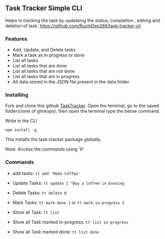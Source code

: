 ## Task Tracker Simple CLI

Helps in tracking the task by updateing the status, completion , editing and deletion of task. https://github.com/RuchiDeo266/task-tracker-cli

### Features

- Add, Update, and Delete tasks
- Mark a task as in progress or done
- List all tasks
- List all tasks that are done
- List all tasks that are not done
- List all tasks that are in progress
- All data stored in the JSON file present in the data folder.

### Installing

Fork and clone this github [TaskTracker](https://github.com/RuchiDeo266/task-tracker-cli). Open the terminal, go to the saved folder(clone of gitreopo), then open the terminal type the below command.

Write in the CLI

```
npm install -g
```

This installs the task-tracker package globally.

Note: Access the commands using 'tt'

### Commands

- add tasks: `tt add 'Make Coffee'`

- Update Tasks: `tt update 1 "Buy a Coffee in Evening`
- Delete Tasks: `tt delete 0 `
- Mark Tasks: `tt mark-done 1` or `tt mark-in-progress 1`
- Show all Task: `tt list `
- Show all Task marked in-progress: `tt list in-progress`
- Show all Task marked done: `tt list done `

